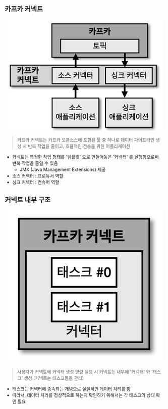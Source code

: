 ## 카프카 커넥트

![img1.png](image/img1.png)

> 카프카 커넥트는 카프카 오픈소스에 포함된 툴 중 하나로 데이터 파이프라인 생성 시 반복 작업을 줄이고, 효율적인 전송을 위한 어플리케이션

- 커넥트는 특정한 작업 형태를 '템플릿' 으로 만들어놓은 '커넥터' 를 실행함으로써 반복 작업을 줄일 수 있음
  - JMX (Java Management Extensions) 제공
- 소스 커넥터 : 프로듀서 역할
- 싱크 커넥터 : 컨슈머 역할

## 커넥트 내부 구조

![img2.png](image/img2.png)

> 사용자가 커넥트에 커넥터 생성 명령 실행 시 커넥트는 내부에 '커넥터' 와 '태스크' 생성 (커넥트는 태스크들을 관리)

- 태스크는 커넥터에 종속되는 개념으로 실질적인 데이터 처리를 함
- 따라서, 데이터 처리를 정상적으로 하는지 확인하기 위해서는 각 태스크의 상태 확인 필요
